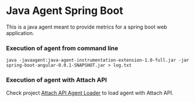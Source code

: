 # Java Agent Spring Boot

This is a java agent meant to provide metrics for a spring boot web application.

### Execution of agent from command line

```
java -javaagent:java-agent-instrumentation-extension-1.0-full.jar -jar spring-boot-angular-0.0.1-SNAPSHOT.jar > log.txt
```

### Execution of agent with Attach API

Check project [Attach API Agent Loader](https://github.com/jakubhalun/tt2016_attach_api_agent_loader) to load agent with Attach API.